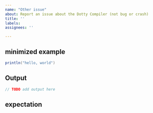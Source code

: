 ```yaml
---
name: "Other issue"
about: Report an issue about the Dotty Compiler (not bug or crash)
title: ''
labels:
assignees: ''

---
```


## minimized example

```Scala
println("hello, world")
```

## Output

```scala
// TODO add output here
```

## expectation
